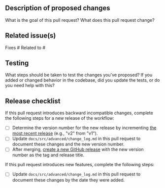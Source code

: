 ## Description of proposed changes

What is the goal of this pull request? What does this pull request change?

## Related issue(s)

<!-- Start typing the name of a related issue and GitHub will auto-suggest the issue number for you.  -->
Fixes #
Related to #

## Testing

What steps should be taken to test the changes you've proposed?
If you added or changed behavior in the codebase, did you update the tests, or do you need help with this?

## Release checklist

If this pull request introduces backward incompatible changes, complete the following steps for a new release of the workflow:

 - [ ] Determine the version number for the new release by incrementing [the most recent release](https://github.com/nextstrain/ncov/releases) (e.g., "v2" from "v1").
 - [ ] Update `docs/src/advanced/change_log.md` in this pull request to document these changes and the new version number.
 - [ ] After merging, [create a new GitHub release](https://github.com/nextstrain/ncov/releases/new) with the new version number as the tag and release title.

If this pull request introduces new features, complete the following steps:

 - [ ] Update `docs/src/advanced/change_log.md` in this pull request to document these changes by the date they were added.

<!-- 🙌 Thank you for contributing to Nextstrain! ✨ -->
